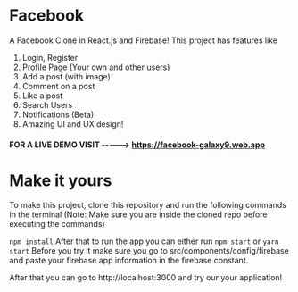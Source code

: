 # Facebook

A Facebook Clone in React.js and Firebase! This project has features like

1) Login, Register
2) Profile Page (Your own and other users)
3) Add a post (with image)
4) Comment on a post
5) Like a post
6) Search Users
7) Notifications (Beta)
8) Amazing UI and UX design!

#### FOR A LIVE DEMO VISIT -----> https://facebook-galaxy9.web.app


# Make it yours

To make this project, clone this repository and run the following commands in the terminal (Note: Make sure you are inside the cloned repo before executing the commands)

`
npm install
` 
After that to run the app you can either run 
`
npm start
`
or
`
yarn start
`
Before you try it make sure you go to src/components/config/firebase and paste your firebase app information in the firebase constant.

After that you can go to http://localhost:3000 and try our your application!
